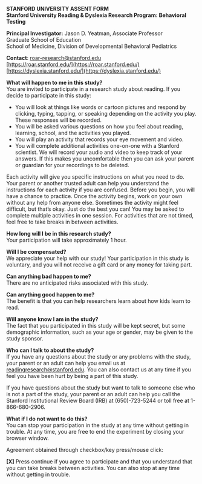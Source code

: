 **STANFORD UNIVERSITY ASSENT FORM**  
**Stanford University Reading & Dyslexia Research Program: Behavioral Testing**

**Principal Investigator:**  Jason D. Yeatman, Associate Professor  
  Graduate School of Education  
  School of Medicine, Division of Developmental Behavioral Pediatrics

**Contact**: 	[roar-research@stanford.edu](mailto:roar-research@stanford.edu)  
		[https://roar.stanford.edu/](https://roar.stanford.edu/)  
		[https://dyslexia.stanford.edu/](https://dyslexia.stanford.edu/) 

**What will happen to me in this study?**  
You are invited to participate in a research study about reading. If you decide to participate in this study:

* You will look at things like words or cartoon pictures and respond by clicking, typing, tapping, or speaking depending on the activity you play. These responses will be recorded.   
* You will be asked various questions on how you feel about reading, learning, school, and the activities you played.  
* You will play an activity that records your eye movement and video.  
* You will complete additional activities one-on-one with a Stanford scientist. We will record your audio and video to keep track of your answers. If this makes you uncomfortable then you can ask your parent or guardian for your recordings to be deleted. 

Each activity will give you specific instructions on what you need to do. Your parent or another trusted adult can help you understand the instructions for each activity if you are confused. Before you begin, you will have a chance to practice. Once the activity begins, work on your own without any help from anyone else. Sometimes the activity might feel difficult, but that’s okay. Just do the best you can\! You may be asked to complete multiple activities in one session. For activities that are not timed, feel free to take breaks in between activities.

**How long will I be in this research study?**  
Your participation will take approximately 1 hour.

**Will I be compensated?**  
We appreciate your help with our study\! Your participation in this study is voluntary, and you will not receive a gift card or any money for taking part.

**Can anything bad happen to me?**  
There are no anticipated risks associated with this study.

**Can anything good happen to me?**  
The benefit is that you can help researchers learn about how kids learn to read.

**Will anyone know I am in the study?**  
The fact that you participated in this study will be kept secret, but some demographic information, such as your age or gender, may be given to the study sponsor.

**Who can I talk to about the study?**  
If you have any questions about the study or any problems with the study, your parent or an adult can help you email us at [readingresearch@stanford.edu](mailto:readingresearch@stanford.edu). You can also contact us at any time if you feel you have been hurt by being a part of this study.

If you have questions about the study but want to talk to someone else who is not a part of the study, your parent or an adult can help you call the Stanford Institutional Review Board (IRB) at (650)-723-5244 or toll free at 1-866-680-2906.

**What if I do not want to do this?**  
You can stop your participation in the study at any time without getting in trouble. At any time, you are free to end the experiment by closing your browser window.

Agreement obtained through checkbox/key press/mouse click: 

 **\[X\]** Press continue if you agree to participate and that you understand that you can take breaks between activities. You can also stop at any time without getting in trouble.

